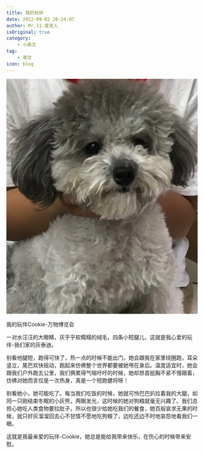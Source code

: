 ```yaml
---
title: 我的玩伴
date: 2022-09-02 20:24:07
author: Mr.11.爱宠人
isOriginal: true
category:
    - 小美文
tag:
    - 美文
icon: blog
---
```




![image-20220906210824886](./cookiemydog.assets/image-20220906210824886.png)



我的玩伴Cookie-万物博览会

一对水汪汪的大眼睛，灰乎乎软糯糯的绒毛，四条小短腿儿，这就是我心爱的玩伴-我们家的灰泰迪。 

别看他腿短，跑得可快了，热一点的时候不能出门，她会跟我在家里绕圈跑，耳朵竖立，尾巴欢快摇动，跑起来仿佛整个世界都要被她甩在身后。温度适宜时，她会跟我们户外跑五公里，我们俩累得气喘吁吁的时候，她却昂首挺胸不紧不慢跟着，仿佛对她而言仅是一次热身，真是一个短跑健将呀！

别看她小，她可能吃了。每当我们吃饭的时候，她就可怜巴巴扒拉着我的大腿，如同一只刚结束冬眠的小灰熊，两眼发光，这时候的她对狗粮就毫无兴趣了。我们总担心她吃人类食物要拉肚子，所以也很少给她吃我们的餐食，她百般哀求无果的时候，就只好灰溜溜回去心不甘情不愿地吃狗粮了，边吃还边不时地哀怨地看我们一眼。 

这就是我最亲爱的玩伴-Cookie，她总是能给我带来快乐，在伤心的时候带来安慰。